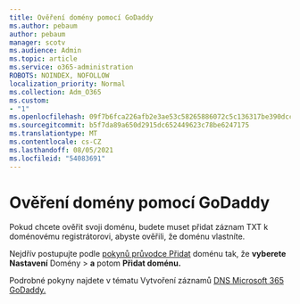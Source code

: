 ```yaml
---
title: Ověření domény pomocí GoDaddy
ms.author: pebaum
author: pebaum
manager: scotv
ms.audience: Admin
ms.topic: article
ms.service: o365-administration
ROBOTS: NOINDEX, NOFOLLOW
localization_priority: Normal
ms.collection: Adm_O365
ms.custom:
- "1"
ms.openlocfilehash: 09f7b6fca226afb2e3ae53c58265886072c5c136317be390dccfc76f13efa94d
ms.sourcegitcommit: b5f7da89a650d2915dc652449623c78be6247175
ms.translationtype: MT
ms.contentlocale: cs-CZ
ms.lasthandoff: 08/05/2021
ms.locfileid: "54083691"
---
```

# <a name="verify-your-domain-with-godaddy"></a>Ověření domény pomocí GoDaddy

Pokud chcete ověřit svoji doménu, budete muset přidat záznam TXT k doménovému registrátorovi, abyste ověřili, že doménu vlastníte. 

Nejdřív postupujte podle [pokynů průvodce Přidat](https://admin.microsoft.com/Adminportal#/Domains) doménu tak, že **vyberete Nastavení** Domény \> **a** potom **Přidat doménu.**
  
Podrobné pokyny najdete v tématu Vytvoření záznamů [DNS Microsoft 365 GoDaddy.](https://docs.microsoft.com/microsoft-365/admin/dns/create-dns-records-at-godaddy)
